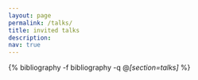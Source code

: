 ```yaml
---
layout: page
permalink: /talks/
title: invited talks
description:
nav: true
---
```



<div class="publications">

{% bibliography -f bibliography -q @*[section=talks]* %}

</div>
